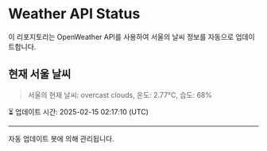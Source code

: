
# Weather API Status

이 리포지토리는 OpenWeather API를 사용하여 서울의 날씨 정보를 자동으로 업데이트합니다.

## 현재 서울 날씨
> 서울의 현재 날씨: overcast clouds, 온도: 2.77°C, 습도: 68%

⏳ 업데이트 시간: 2025-02-15 02:17:10 (UTC)

---
자동 업데이트 봇에 의해 관리됩니다.

